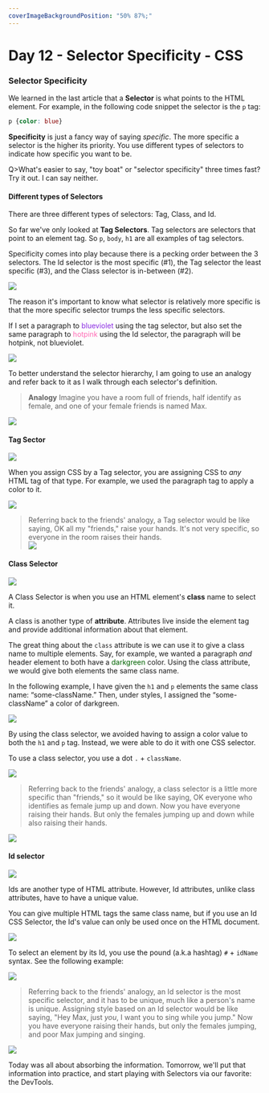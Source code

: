 ```yaml
---
coverImageBackgroundPosition: "50% 87%;"
---
```


# Day 12 - Selector Specificity - CSS

### Selector Specificity

We learned in the last article that a **Selector** is what points to the HTML element.  For example, in the following code snippet the selector is the `p` tag:

```css
p {color: blue}
``` 

**Specificity** is just a fancy way of saying _specific_. The more specific a selector is the higher its priority.  You use different types of selectors to indicate how specific you want to be.

Q>What's easier to say, "toy boat" or "selector specificity" three times fast?  Try it out. I can say neither.

#### Different types of Selectors

There are three different types of selectors: Tag, Class, and Id. 

So far we've only looked at **Tag Selectors**.  Tag selectors are selectors that point to an element tag.  So `p`, `body`, `h1` are all examples of tag selectors.

Specificity comes into play because there is a pecking order between the 3 selectors.  The Id selector is the most specific (#1), the Tag selector the least specific (#3), and the Class selector is in-between (#2).

![](public/assets/rankings.png)

The reason it's important to know what selector is relatively more specific is that the more specific selector trumps the less specific selectors.

If I set a paragraph to <span style="color:blueviolet">blueviolet</span> using the tag selector, but also set the same paragraph to <span style="color:hotpink">hotpink</span> using the Id selector, the paragraph will be hotpink, not blueviolet.

![](public/assets/pink-vs-blue.png)

To better understand the selector hierarchy, I am going to use an analogy and refer back to it as I walk through each selector's definition.

> **Analogy**
> Imagine you have a room full of friends, half identify as female, and one of your female friends is named Max.

![](public/assets/Four_Friends.png)

#### Tag Sector

![](public/assets/third-place.png)

When you assign CSS by a Tag selector, you are assigning CSS to _any_ HTML tag of that type. For example, we used the paragraph tag to apply a color to it.

![](public/assets/tag-selector.png)

> Referring back to the friends' analogy, a Tag selector would be like saying, OK all my "friends," raise your hands. It's not very specific, so everyone in the room raises their hands.  
> ![](public/assets/Four_Friends_Arms_Up.png)

#### Class Selector

![](public/assets/second-place.png)

A Class Selector is when you use an HTML element's **class** name to select it.

A class is another type of **attribute**.  Attributes live inside the element tag and provide additional information about that element.

The great thing about the `class` attribute is we can use it to give a class name to multiple elements.  Say, for example, we wanted a paragraph _and_ header element to both have a <span style="color:darkgreen">darkgreen</span> color.  Using the class attribute, we would give both elements the same class name. 

In the following example, I have given the `h1` and `p` elements the same class name: “some-className.”  Then, under styles, I assigned the “some-className” a color of darkgreen.

![](public/assets/some-className.png)

By using the class selector, we avoided having to assign a color value to both the `h1` and `p` tag.  Instead, we were able to do it with one CSS selector.

To use a class selector, you use a dot `.` + `className`.

![](public/assets/class-selector.png) 

> Referring back to the friends' analogy, a class selector is a little more specific than "friends," so it would be like saying, OK everyone who identifies as female jump up and down. Now you have everyone raising their hands.  But only the females jumping up and down while also raising their hands.

![](public/assets/Four_Friends_Girls_Jumping.png)

#### Id selector

![](public/assets/first-place.png)

Ids are another type of HTML attribute.  However, Id attributes, unlike class attributes, have to have a unique value.  

You can give multiple HTML tags the same class name, but if you use an Id CSS Selector, the Id's value can only be used once on the HTML document.

![](public/assets/unique-id.png)

To select an element by its Id, you use the pound (a.k.a hashtag) `#` + `idName` syntax.  See the following example:

![](public/assets/id-selector.png)

> Referring back to the friends' analogy, an Id selector is the most specific selector, and it has to be unique, much like a person's name is unique.  Assigning style based on an Id selector would be like saying, "Hey Max, just _you_, I want you to sing while you jump." Now you have everyone raising their hands, but only the females jumping, and poor Max jumping and singing.

![](public/assets/Four_Friends_Girls_Jumping_Singing.png)

Today was all about absorbing the information.  Tomorrow, we'll put that information into practice, and start playing with Selectors via our favorite: the DevTools.


